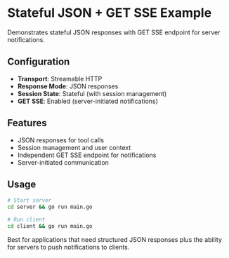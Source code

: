 # Stateful JSON + GET SSE Example

Demonstrates stateful JSON responses with GET SSE endpoint for server notifications.

## Configuration

- **Transport**: Streamable HTTP
- **Response Mode**: JSON responses
- **Session State**: Stateful (with session management)
- **GET SSE**: Enabled (server-initiated notifications)

## Features

- JSON responses for tool calls
- Session management and user context
- Independent GET SSE endpoint for notifications
- Server-initiated communication

## Usage

```bash
# Start server
cd server && go run main.go

# Run client  
cd client && go run main.go
```

Best for applications that need structured JSON responses plus the ability for servers to push notifications to clients.
